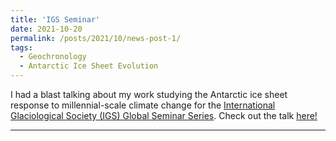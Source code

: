 ```yaml
---
title: 'IGS Seminar'
date: 2021-10-20
permalink: /posts/2021/10/news-post-1/
tags:
  - Geochronology
  - Antarctic Ice Sheet Evolution
---
```


I had a blast talking about my work studying the Antarctic ice sheet response to millennial-scale climate change for the [International Glaciological Society (IGS) Global Seminar Series](https://www.igsoc.org/igswebinar/). Check out the talk [here!](https://www.youtube.com/watch?v=Xe1w6HTrcp4&t=38se)

------
